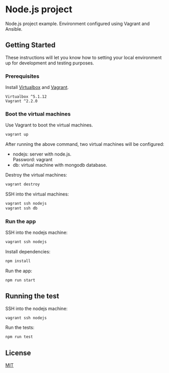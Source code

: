 # Node.js project
Node.js project example. Environment configured using Vagrant and Ansible. 

## Getting Started 
These instructions will let you know how to setting your local environment up for development and testing purposes. 

### Prerequisites
Install [Virtualbox](https://www.virtualbox.org) and [Vagrant](https://www.vagrantup.com).
```
Virtualbox ^5.1.12
Vagrant ^2.2.0 
```

### Boot the virtual machines
Use Vagrant to boot the virtual machines. 
```bash
vagrant up
```
After running the above command, two virtual machines will be configured:
- nodejs: server with node.js.\
  Password: vagrant          
- db: virtual machine with mongodb database.

Destroy the virtual machines: 
```bash
vagrant destroy
```

SSH into the virtual machines:
```bash
vagrant ssh nodejs
vagrant ssh db
```

### Run the app
SSH into the nodejs machine: 
```bash
vagrant ssh nodejs
```
Install dependencies: 
```bash
npm install
```
Run the app: 
```bash
npm run start
```

## Running the test
SSH into the nodejs machine: 
```bash
vagrant ssh nodejs
```

Run the tests: 
```bash
npm run test
```

## License
[MIT](https://github.com/navarrojoseluis/node_api_web/blob/development/LICENSE)